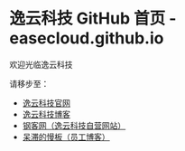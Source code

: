 逸云科技 GitHub 首页 - easecloud.github.io
==========================================

欢迎光临逸云科技

请移步至：

+ [逸云科技官网](http://www.easecloud.cn)
+ [逸云科技博客](http://blog.easecloud.cn)
+ [钢客网（逸云科技自营网站）](http://www.gank.xyz)
+ [呆滞的慢板（员工博客）](https://www.huangwenchao.com.cn)
